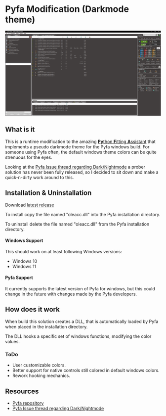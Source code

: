 # Pyfa Modification (Darkmode theme)
![Pyfa Modifications (Darkmode theme)](./_img/pyfa_mod01.png)

## What is it
This is a runtime modification to the amazing [**Py**thon **F**itting **A**ssistant](https://github.com/pyfa-org/Pyfa) that implements a pseudo darkmode theme for the Pyfa windows build.
For someone using Pyfa often, the default windows theme colors can be quite strenuous for the eyes. 

Looking at the [Pyfa Issue thread regarding Dark/Nightmode](https://github.com/pyfa-org/Pyfa/issues/1206) a prober solution has never been fully released, so I decided to sit down and make a quick-n-dirty work around to this.


## Installation & Uninstallation
Download [latest release](./releases/latest)

To install copy the file named "oleacc.dll" into the Pyfa installation directory.

To uninstall delete the file named "oleacc.dll" from the Pyfa installation directory.


#### Windows Support
This should work on at least following Windows versions:
* Windows 10
* Windows 11

#### Pyfa Support
It currently supports the latest version of Pyfa for windows, but this could change in the future with changes made by the Pyfa developers.

## How does it work
When build this solution creates a DLL, that is automatically loaded by Pyfa when placed in the installation directory.

The DLL hooks a specific set of windows functions, modifying the color values.


### ToDo
* User customizable colors.
* Better support for native controls still colored in default windows colors.
* Rework hooking mechanics.


## Resources
* [Pyfa repository](https://github.com/pyfa-org/Pyfa)
* [Pyfa Issue thread regarding Dark/Nightmode](https://github.com/pyfa-org/Pyfa/issues/1206)
